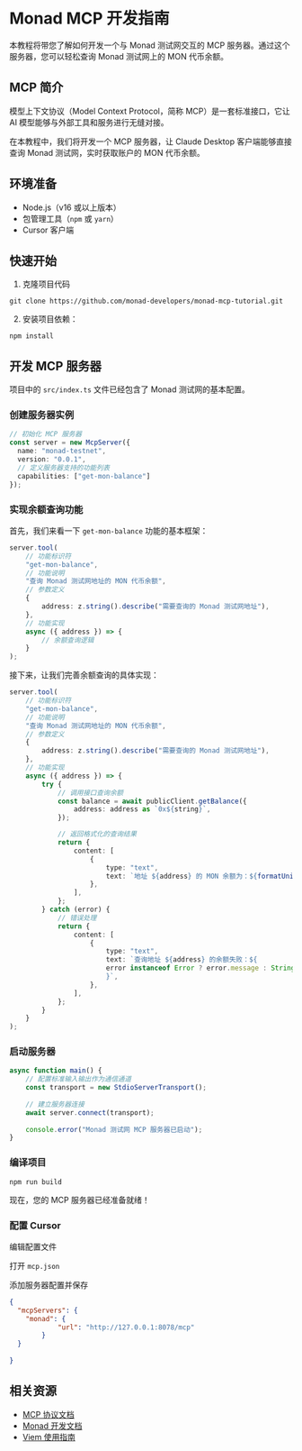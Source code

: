# Monad MCP 开发指南

本教程将带您了解如何开发一个与 Monad 测试网交互的 MCP 服务器。通过这个服务器，您可以轻松查询 Monad 测试网上的 MON 代币余额。

## MCP 简介

模型上下文协议（Model Context Protocol，简称 MCP）是一套标准接口，它让 AI 模型能够与外部工具和服务进行无缝对接。

在本教程中，我们将开发一个 MCP 服务器，让 Claude Desktop 客户端能够直接查询 Monad 测试网，实时获取账户的 MON 代币余额。

## 环境准备

- Node.js（v16 或以上版本）
- 包管理工具（`npm` 或 `yarn`）
- Cursor 客户端

## 快速开始

1. 克隆项目代码

```shell
git clone https://github.com/monad-developers/monad-mcp-tutorial.git
```

2. 安装项目依赖：

```
npm install
```

## 开发 MCP 服务器

项目中的 `src/index.ts` 文件已经包含了 Monad 测试网的基本配置。

### 创建服务器实例

```ts
// 初始化 MCP 服务器
const server = new McpServer({
  name: "monad-testnet",
  version: "0.0.1",
  // 定义服务器支持的功能列表
  capabilities: ["get-mon-balance"]
});
```

### 实现余额查询功能

首先，我们来看一下 `get-mon-balance` 功能的基本框架：

```ts
server.tool(
    // 功能标识符
    "get-mon-balance",
    // 功能说明
    "查询 Monad 测试网地址的 MON 代币余额",
    // 参数定义
    {
        address: z.string().describe("需要查询的 Monad 测试网地址"),
    },
    // 功能实现
    async ({ address }) => {
        // 余额查询逻辑
    }
);
```

接下来，让我们完善余额查询的具体实现：

```ts
server.tool(
    // 功能标识符
    "get-mon-balance",
    // 功能说明
    "查询 Monad 测试网地址的 MON 代币余额",
    // 参数定义
    {
        address: z.string().describe("需要查询的 Monad 测试网地址"),
    },
    // 功能实现
    async ({ address }) => {
        try {
            // 调用接口查询余额
            const balance = await publicClient.getBalance({
                address: address as `0x${string}`,
            });

            // 返回格式化的查询结果
            return {
                content: [
                    {
                        type: "text",
                        text: `地址 ${address} 的 MON 余额为：${formatUnits(balance, 18)} MON`,
                    },
                ],
            };
        } catch (error) {
            // 错误处理
            return {
                content: [
                    {
                        type: "text",
                        text: `查询地址 ${address} 的余额失败：${
                        error instanceof Error ? error.message : String(error)
                        }`,
                    },
                ],
            };
        }
    }
);
```

### 启动服务器

```ts
async function main() {
    // 配置标准输入输出作为通信通道
    const transport = new StdioServerTransport();
    
    // 建立服务器连接
    await server.connect(transport);
    
    console.error("Monad 测试网 MCP 服务器已启动");
}
```

### 编译项目

```shell
npm run build
```

现在，您的 MCP 服务器已经准备就绪！

### 配置 Cursor

 编辑配置文件

打开 `mcp.json` 


添加服务器配置并保存

```json
{
  "mcpServers": {
    "monad": {
            "url": "http://127.0.0.1:8078/mcp"
        }
  }
  
}
```



## 相关资源

- [MCP 协议文档](https://modelcontextprotocol.io/introduction)
- [Monad 开发文档](https://docs.monad.xyz/)
- [Viem 使用指南](https://viem.sh/) 
